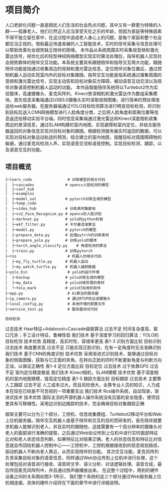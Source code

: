 # 项目简介
人口老龄化问题一直是困扰人们生活的社会热点问题，其中又有一群更为特殊的人群——孤寡老人。他们已然迈入应当享受天伦之乐的年龄，但因为家庭等特殊因素不得不独立留在家中，在这过程中造成老人身心上的问题，是每个家庭和整个社会都应当正视的。借助最近快速发展的人工智能技术，实时的信号采集与信息处理可以帮助改善社会弱势缺乏陪伴的困境。
	本作品从系统周围实时采集视音频和激光雷达信号，经优化后的轻型神经网络模型实现实时算法处理后，指导机器人实现社会弱势群体的陪伴交互功能。本系统主要具有跟随陪伴和指导交互两大功能，跟随陪伴功能是指通过收集周边的视频和激光雷达信息，定位陪伴对象位置后，通过控制机器人运动实现室内外的目标对象跟随。指导交互功能是指系统通过搜集周围的音频和激光雷达信号，实现主动告知目标对象前方障碍，被动语音互动交流以及陪伴对象语音控制机器人运动的功能。
	本作品智能陪伴系统将以Turtlebot2作为实验载体，高速摄像头、麦克风阵列、Kinect景深相机和激光雷达作为数组采集模块。首先信息采集端通过USB3.0摄像头实时读取视频图像，进行简单的预处理发送给web服务器。在服务器端通过YOLO目标检测算法进行畸变目标检测，将识别到目标后送入CNN网络模型进行人脸角度分类，之后把人脸角度和距离位置等信息返还给移动实验平台端。同时信息采集端通过激光雷达和Kinect深度相机收集周边的景深信息，通过SLAM构建的室内地图，实现避障和室内定位，并结合服务器返回的对象信息实现对目标对象的跟随。根据检测服务器实时返回的数据，可以实现对目标对象运动轨迹的预测，结合建立的室内地图，提醒目标对周围障碍物的躲避。通过麦克风检测人声，实现语音交流和语音控制。实现目标检测、跟踪，以及语音交互的功能。


## 项目概览
```
├─learn_code                # 训练模型的相关代码
│  ├─cascades              # opencv人脸检测的模型
│  ├─conf_hub           
│  ├─examples
│  ├─model_out             # pytorch训练生成的模型
│  ├─temp_code
│  ├─video_hub             # 训练素材集散地
│  ├─cv2_Face_Recognize.py # opencv的人脸识别
│  ├─darknet.py            # yolo的python封装
│  ├─ekf_filter.py         # 卡尔曼滤波算法
│  ├─model.py              # pytorch的模型
│  ├─prepare_data.py       # 处理pytrch的训练素材
│  ├─prepare_yolo.py       # 训练yolo的脚本
│  ├─torch_angle_classify.py    # 角度检测的算法
│  ├─train.py              # 训练pytorch
├─ros                       # 机器人的相关代码
│  ├─my_fly_turtle.py      # 机器人运动
│  ├─my_watch_turtle.py    # 机器人捕获数据
├─yolo_bin                  # yolo的运行环境
│  ├─backup                # yolo训练生成的模型
│  ├─my_data               # yolo训练所需的素材
│  └─Yolo_mark             # yolo打标用的软件
├─app.py                    # Ai算法的服务器
├─ip_camera.py              # 通过RTSP协议读摄像头
├─local_config.py           # 本地环境的配置文件
├─service_test.py           # 服务器测试代码
```
	目标检测
过去技术	Haar特征+Adaboost+Cascade级联算法
过去不足	时间复杂度高、窗口冗余；手工设计特征，鲁棒性低
我们技术	基于深度学习的回归算法：YOLO的目标检测
技术优势	高精度，高实时性，容错率更高
表1-3  识别方面比较
	目标识别
过去技术	角度要求高
过去不足	只能实现正脸识别，在有一定角度时无法准确识别
我们技术	基于CNN的角度识别
技术优势	采用渐进式识别技术，能够通过目标对象的侧面图像，获取与它正面的夹角，在转向正脸的同时不断更新角度与判断方向正误，以保证正确性
表1-4  定位方面比较
	目标定位
过去技术	过于依靠GPS
过去不足	室内定位精度极低
我们技术	Kinect相机，SLAM建模
技术优势	基于深度相机的室内地图建模，提高定位精度
表1-5  跟踪方面比较
	目标跟踪
过去技术	主要靠人工跟踪
过去不足	人工成本过大。而且风险很大，全靠专业人员的知识，人力成本在现在已经是不可忽视的一项重要支出
我们技术	Ros操作系统，自动驾驶，渐进式技术
技术优势	国际主流的开源机器人操作系统没有后面的安全隐患，使项目更具有可移植性。采用边识别边跟踪的技术，完全确保目标对象跟踪正确

框架主要可以分为三个部分，工控机、信息收集模组、Turtlebot2移动平台和Web上位机服务器。陪伴交互机器人是基于陪伴和交互的目的而研发的，首先陪伴就要求机器人能够识别老人，并且实时的跟随他，这就需要有一个高分辨率的摄像头对老人的面部进行准确的提取，之后通过Web协议传到上位机中进行实时面部特征比对和老人状态信息判断，如果特征比对结果正确，老人的状态信息和特征比对信息就会传回给机器人控制中心——工控机中，工控机根据接收到的信息规划路径，驱动机器人不断向老人靠近，从而实现陪伴的功能。
其次交互功能，麦克风阵列负责采集目标对象的语音信息，同样通过Web协议传到上位机中进行处理，这个处理包括对语音进行接收、语音转文字、语义分析、对话逻辑处理、语音合成，最后传回麦克风阵列中，并且通过扬声器播放出来。
在这整个过程中，用到的硬件设备之间的关系图如图3-1所示， 我们整个系统的这三个部分通过Web服务器上位机相连接。具体的硬件介绍将在下面的章节中进行详细说明。

